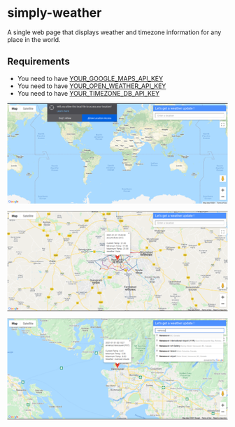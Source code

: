 # simply-weather

A single web page that displays weather and timezone information for any place in the world.

## Requirements
   * You need to have [YOUR_GOOGLE_MAPS_API_KEY](https://developers.google.com/maps/documentation/javascript/get-api-key)
   * You need to have [YOUR_OPEN_WEATHER_API_KEY](https://openweathermap.org)
   * You need to have [YOUR_TIMEZONE_DB_API_KEY](https://timezonedb.com/)

![Home Page](/project_screenshots/home_page.png?raw=true "Home Page")

![Custom Click](/project_screenshots/custom_click.png?raw=true "Custom Click")

![Autocomplete](/project_screenshots/autocomplete.png?raw=true "Autocomplete")

